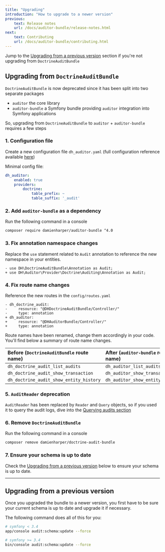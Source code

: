 ```yaml
---
title: "Upgrading"
introduction: "How to upgrade to a newer version"
previous:
    text: Release notes
    url: /docs/auditor-bundle/release-notes.html
next:
    text: Contributing
    url: /docs/auditor-bundle/contributing.html
---
```



Jump to the [Upgrading from a previous version](/docs/auditor/upgrading.html#upgrading-from-a-previous-version) section 
if you're not upgrading from `DoctrineAuditBundle`


## Upgrading from `DoctrineAuditBundle`

`DoctrineAuditBundle` is now deprecated since it has been split into two separate packages 
* `auditor` the core library
* `auditor-bundle` a Symfony bundle providing `auditor` integration into Symfony applications

So, upgrading from `DoctrineAuditBundle` to `auditor` + `auditor-bundle` requires a few steps

### 1. Configuration file
Create a new configuration file `dh_auditor.yaml` 
(full configuration reference available [here](/docs/auditor-bundle/configuration/reference.html))

Minimal config file:
```yaml
dh_auditor:
    enabled: true
    providers:
        doctrine:
            table_prefix: ~
            table_suffix: '_audit'
```

### 2. Add `auditor-bundle` as a dependency
Run the following command in a console
```bash
composer require damienharper/auditor-bundle ^4.0
```

### 3. Fix annotation namespace changes
Replace the `use` statement related to `Audit` annotation to reference the new namespace in your entities. 

```diff-php
- use DH\DoctrineAuditBundle\Annotation as Audit;
+ use DH\Auditor\Provider\Doctrine\Auditing\Annotation as Audit;
```

### 4. Fix route name changes
Reference the new routes in the `config/routes.yaml`
```diff-yaml
- dh_doctrine_audit:
-     resource: "@DHDoctrineAuditBundle/Controller/"
-     type: annotation
+ dh_auditor:
+     resource: "@DHAuditorBundle/Controller/"
+     type: annotation
```

Route names have been renamed, change them accordingly in your code. 
You'll find below a summary of route name changes.

 Before (`DoctrineAuditBundle` route name) | After (`auditor-bundle` route name)
:------------------------------------------|:-----------------------------------
 `dh_doctrine_audit_list_audits`           | `dh_auditor_list_audits` 
 `dh_doctrine_audit_show_transaction`      | `dh_auditor_show_transaction` 
 `dh_doctrine_audit_show_entity_history`   | `dh_auditor_show_entity_history` 

### 5. `AuditReader` deprecation
`AuditReader` has been replaced by `Reader` and `Query` objects, so if you used it to query 
the audit logs, dive into the [Querying audits section](/docs/auditor-bundle/usage/querying.html) 

### 6. Remove `DoctrineAuditBundle`
Run the following command in a console
```bash
composer remove damienharper/doctrine-audit-bundle
```

### 7. Ensure your schema is up to date
Check the [Upgrading from a previous version](/docs/auditor/upgrading.html#upgrading-from-a-previous-version) 
below to ensure your schema is up to date.

---

## Upgrading from a previous version

Once you upgraded the bundle to a newer version, you first have to 
be sure your current schema is up to date and upgrade it if necessary.

The following command does all of this for you:

```bash
# symfony < 3.4
app/console audit:schema:update --force
```

```bash
# symfony >= 3.4
bin/console audit:schema:update --force
```
